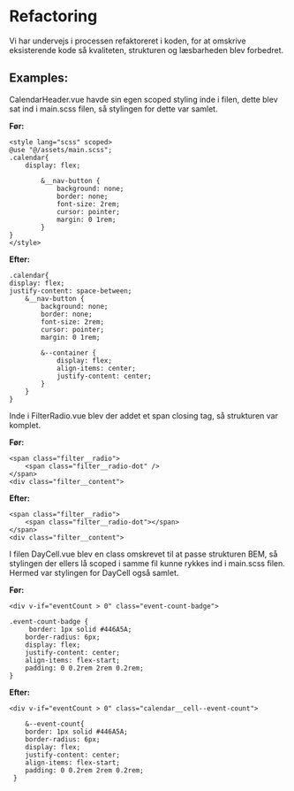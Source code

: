 # Refactoring

Vi har undervejs i processen refaktoreret i koden, for at omskrive eksisterende kode så kvaliteten, 
strukturen og læsbarheden blev forbedret.

## Examples: 

CalendarHeader.vue havde sin egen scoped styling inde i filen, dette blev sat ind i main.scss filen, så stylingen for dette var samlet. 
   
**Før:**

```   
<style lang="scss" scoped>
@use "@/assets/main.scss";
.calendar{
    display: flex;
            
        &__nav-button {
            background: none;
            border: none;
            font-size: 2rem;
            cursor: pointer;
            margin: 0 1rem;
        }
}
</style>
```      
    
**Efter:**

```    
.calendar{
display: flex;
justify-content: space-between;
    &__nav-button {
        background: none;
        border: none;
        font-size: 2rem;
        cursor: pointer;
        margin: 0 1rem;
                    
        &--container {
            display: flex;
            align-items: center;
            justify-content: center;
        }
    }   
}
```


Inde i FilterRadio.vue blev der addet et span closing tag, så strukturen var komplet.

**Før:**
```
<span class="filter__radio">
    <span class="filter__radio-dot" />
</span>
<div class="filter__content">
```        

**Efter:**
```     
<span class="filter__radio">
    <span class="filter__radio-dot"></span>
</span>
<div class="filter__content">
```


I filen DayCell.vue blev en class omskrevet til at passe strukturen BEM, så stylingen der ellers lå scoped i samme fil kunne rykkes ind i main.scss filen. Hermed var stylingen for DayCell også samlet.

**Før:**
```    
<div v-if="eventCount > 0" class="event-count-badge">

.event-count-badge {
     border: 1px solid #446A5A;
    border-radius: 6px;
    display: flex;
    justify-content: center;
    align-items: flex-start;
    padding: 0 0.2rem 2rem 0.2rem;
}
```
   
**Efter:**
```   
<div v-if="eventCount > 0" class="calendar__cell--event-count">

    &--event-count{
    border: 1px solid #446A5A;
    border-radius: 6px;
    display: flex;
    justify-content: center;
    align-items: flex-start;
    padding: 0 0.2rem 2rem 0.2rem;
 }
```
